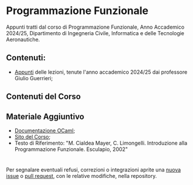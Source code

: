# Programmazione Funzionale
Appunti tratti dal corso di Programmazione Funzionale, Anno Accademico 2024/25, Dipartimento di Ingegneria Civile, Informatica e delle Tecnologie Aeronautiche. 

## Contenuti:
- [Appunti](Programmazione-Funzionale.pdf) delle lezioni, tenute l'anno accademico 2024/25 dai professore Giulio Guerrieri;

## Contenuti del Corso



## Materiale Aggiuntivo
 - [Documentazione OCaml](https://ocaml.org/manual/5.3/index.html);
 - [Sito del Corso](https://taroccoesbrocco.github.io/progfunz.html);
 - Testo di Riferimento: "M. Cialdea Mayer, C. Limongelli. Introduzione alla Programmazione Funzionale. Esculapio, 2002"

#
Per segnalare eventuali refusi, correzioni o integrazioni aprite una [nuova issue](https://github.com/00Darxk/Programmazione-Funzionale/issues/new/choose) o [pull request](https://github.com/00Darxk/Programmazione-Funzionale/pulls), con le relative modifiche, nella repository.